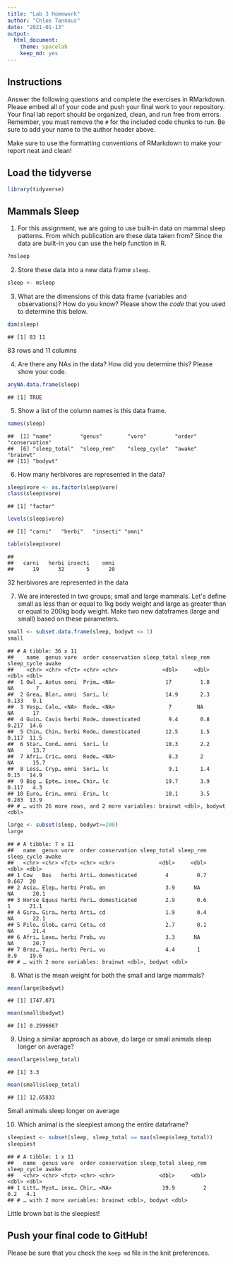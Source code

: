 ```yaml
---
title: "Lab 3 Homework"
author: "Chloe Tannous"
date: "2021-01-13"
output:
  html_document: 
    theme: spacelab
    keep_md: yes
---
```


## Instructions
Answer the following questions and complete the exercises in RMarkdown. Please embed all of your code and push your final work to your repository. Your final lab report should be organized, clean, and run free from errors. Remember, you must remove the `#` for the included code chunks to run. Be sure to add your name to the author header above.  

Make sure to use the formatting conventions of RMarkdown to make your report neat and clean!  

## Load the tidyverse

```r
library(tidyverse)
```

## Mammals Sleep
1. For this assignment, we are going to use built-in data on mammal sleep patterns. From which publication are these data taken from? Since the data are built-in you can use the help function in R.

```r
?msleep
```

2. Store these data into a new data frame `sleep`.

```r
sleep <- msleep
```

3. What are the dimensions of this data frame (variables and observations)? How do you know? Please show the *code* that you used to determine this below.  

```r
dim(sleep)
```

```
## [1] 83 11
```
 83 rows and 11 columns 
 
4. Are there any NAs in the data? How did you determine this? Please show your code.  

```r
anyNA.data.frame(sleep)
```

```
## [1] TRUE
```

5. Show a list of the column names is this data frame.

```r
names(sleep)
```

```
##  [1] "name"         "genus"        "vore"         "order"        "conservation"
##  [6] "sleep_total"  "sleep_rem"    "sleep_cycle"  "awake"        "brainwt"     
## [11] "bodywt"
```

6. How many herbivores are represented in the data?  

```r
sleep$vore <- as.factor(sleep$vore)
class(sleep$vore)
```

```
## [1] "factor"
```

```r
levels(sleep$vore)
```

```
## [1] "carni"   "herbi"   "insecti" "omni"
```

```r
table(sleep$vore)
```

```
## 
##   carni   herbi insecti    omni 
##      19      32       5      20
```
32 herbivores are represented in the data 

7. We are interested in two groups; small and large mammals. Let's define small as less than or equal to 1kg body weight and large as greater than or equal to 200kg body weight. Make two new dataframes (large and small) based on these parameters.

```r
small <- subset.data.frame(sleep, bodywt <= 1)
small
```

```
## # A tibble: 36 x 11
##    name  genus vore  order conservation sleep_total sleep_rem sleep_cycle awake
##    <chr> <chr> <fct> <chr> <chr>              <dbl>     <dbl>       <dbl> <dbl>
##  1 Owl … Aotus omni  Prim… <NA>                17         1.8      NA       7  
##  2 Grea… Blar… omni  Sori… lc                  14.9       2.3       0.133   9.1
##  3 Vesp… Calo… <NA>  Rode… <NA>                 7        NA        NA      17  
##  4 Guin… Cavis herbi Rode… domesticated         9.4       0.8       0.217  14.6
##  5 Chin… Chin… herbi Rode… domesticated        12.5       1.5       0.117  11.5
##  6 Star… Cond… omni  Sori… lc                  10.3       2.2      NA      13.7
##  7 Afri… Cric… omni  Rode… <NA>                 8.3       2        NA      15.7
##  8 Less… Cryp… omni  Sori… lc                   9.1       1.4       0.15   14.9
##  9 Big … Epte… inse… Chir… lc                  19.7       3.9       0.117   4.3
## 10 Euro… Erin… omni  Erin… lc                  10.1       3.5       0.283  13.9
## # … with 26 more rows, and 2 more variables: brainwt <dbl>, bodywt <dbl>
```

```r
large <- subset(sleep, bodywt>=200)
large
```

```
## # A tibble: 7 x 11
##   name  genus vore  order conservation sleep_total sleep_rem sleep_cycle awake
##   <chr> <chr> <fct> <chr> <chr>              <dbl>     <dbl>       <dbl> <dbl>
## 1 Cow   Bos   herbi Arti… domesticated         4         0.7       0.667  20  
## 2 Asia… Elep… herbi Prob… en                   3.9      NA        NA      20.1
## 3 Horse Equus herbi Peri… domesticated         2.9       0.6       1      21.1
## 4 Gira… Gira… herbi Arti… cd                   1.9       0.4      NA      22.1
## 5 Pilo… Glob… carni Ceta… cd                   2.7       0.1      NA      21.4
## 6 Afri… Loxo… herbi Prob… vu                   3.3      NA        NA      20.7
## 7 Braz… Tapi… herbi Peri… vu                   4.4       1         0.9    19.6
## # … with 2 more variables: brainwt <dbl>, bodywt <dbl>
```

8. What is the mean weight for both the small and large mammals?

```r
mean(large$bodywt)
```

```
## [1] 1747.071
```


```r
mean(small$bodywt)
```

```
## [1] 0.2596667
```

9. Using a similar approach as above, do large or small animals sleep longer on average?  

```r
mean(large$sleep_total)
```

```
## [1] 3.3
```


```r
mean(small$sleep_total)
```

```
## [1] 12.65833
```

Small animals sleep longer on average 

10. Which animal is the sleepiest among the entire dataframe?



```r
sleepiest <- subset(sleep, sleep_total == max(sleep$sleep_total))
sleepiest
```

```
## # A tibble: 1 x 11
##   name  genus vore  order conservation sleep_total sleep_rem sleep_cycle awake
##   <chr> <chr> <fct> <chr> <chr>              <dbl>     <dbl>       <dbl> <dbl>
## 1 Litt… Myot… inse… Chir… <NA>                19.9         2         0.2   4.1
## # … with 2 more variables: brainwt <dbl>, bodywt <dbl>
```

Little brown bat is the sleepiest!
## Push your final code to GitHub!
Please be sure that you check the `keep md` file in the knit preferences.   

